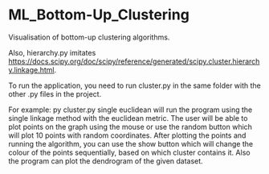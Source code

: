 # ML_Bottom-Up_Clustering


Visualisation of bottom-up clustering algorithms.

Also, hierarchy.py imitates https://docs.scipy.org/doc/scipy/reference/generated/scipy.cluster.hierarchy.linkage.html.

To run the application, you need to run cluster.py in the same folder with the other .py files in the project.

For example: py cluster.py single euclidean will run the program using the single linkage method with the euclidean metric.
The user will be able to plot points on the graph using the mouse or use the random button which will plot 10 points with random coordinates.
After plotting the points and running the algorithm, you can use the show button which will change the colour of the points sequentially, based on which cluster contains it.
Also the program can plot the dendrogram of the given dataset.


